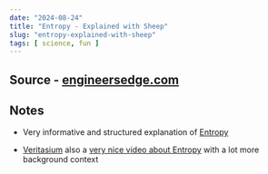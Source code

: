 ```yaml
---
date: "2024-08-24"
title: "Entropy - Explained with Sheep"
slug: "entropy-explained-with-sheep"
tags: [ science, fun ]
---
```




## Source - [engineersedge.com][1]

## Notes
* Very informative and structured explanation of [Entropy][2]
* [Veritasium][3] also a [very nice video about Entropy][4] with a lot more background context



  [1]: https://www.engineersedge.com/thermodynamics/entropy_explained_with_sheep_15961.htm
  [2]: https://en.wikipedia.org/wiki/Entropy
  [3]: https://www.veritasium.com/
  [4]: https://www.youtube.com/watch?v=DxL2HoqLbyA&t=588s
